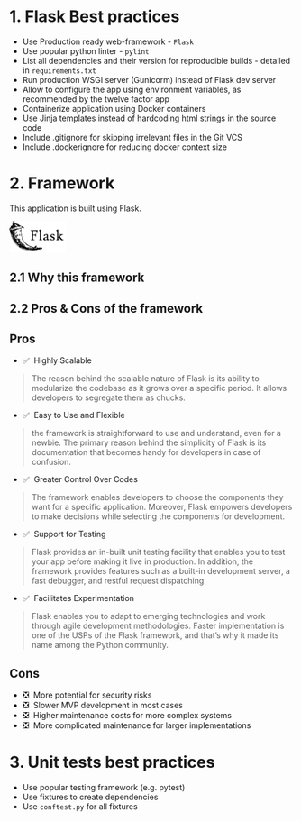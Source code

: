 # 1. Flask Best practices
- Use Production ready web-framework - `Flask`
- Use popular python linter - `pylint`
- List all dependencies and their version for reproducible builds - detailed in `requirements.txt`
- Run production WSGI server (Gunicorm) instead of Flask dev server
- Allow to configure the app using environment variables, as recommended by the  twelve factor app
- Containerize application using Docker containers
- Use Jinja templates instead of hardcoding html strings in the source code
- Include .gitignore for skipping irrelevant files in the Git VCS
- Include .dockerignore for reducing docker context size

# 2. Framework
This application is built using Flask.

<img src="./images/flask-logo.png" width="100"/>

## 2.1 Why this framework
## 2.2 Pros & Cons of the framework
## Pros
- &#9989;&nbsp; Highly Scalable <br />
>The reason behind the scalable nature of Flask is its ability to modularize the codebase as it grows over a specific period. It allows developers to segregate them as chucks.

- &#9989;&nbsp; Easy to Use and Flexible
> the framework is straightforward to use and understand, even for a newbie. The primary reason behind the simplicity of Flask is its documentation that becomes handy for developers in case of confusion.

- &#9989;&nbsp; Greater Control Over Codes
>The framework enables developers to choose the components they want for a specific application. Moreover, Flask empowers developers to make decisions while selecting the components for development.

- &#9989;&nbsp; Support for Testing
>Flask provides an in-built unit testing facility that enables you to test your app before making it live in production. In addition, the framework provides features such as a built-in development server, a fast debugger, and restful request dispatching.

- &#9989;&nbsp; Facilitates Experimentation
>Flask enables you to adapt to emerging technologies and work through agile development methodologies. Faster implementation is one of the USPs of the Flask framework, and that’s why it made its name among the Python community.

## Cons 
- &#10062;&nbsp; More potential for security risks
- &#10062;&nbsp; Slower MVP development in most cases
- &#10062;&nbsp; Higher maintenance costs for more complex systems
- &#10062;&nbsp; More complicated maintenance for larger implementations

# 3. Unit tests best practices

- Use popular testing framework (e.g. pytest)
- Use fixtures to create dependencies
- Use `conftest.py` for all fixtures